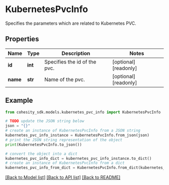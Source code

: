 # KubernetesPvcInfo

Specifies the parameters which are related to Kubernetes PVC.

## Properties

Name | Type | Description | Notes
------------ | ------------- | ------------- | -------------
**id** | **int** | Specifies the id of the pvc. | [optional] [readonly] 
**name** | **str** | Name of the pvc. | [optional] [readonly] 

## Example

```python
from cohesity_sdk.models.kubernetes_pvc_info import KubernetesPvcInfo

# TODO update the JSON string below
json = "{}"
# create an instance of KubernetesPvcInfo from a JSON string
kubernetes_pvc_info_instance = KubernetesPvcInfo.from_json(json)
# print the JSON string representation of the object
print(KubernetesPvcInfo.to_json())

# convert the object into a dict
kubernetes_pvc_info_dict = kubernetes_pvc_info_instance.to_dict()
# create an instance of KubernetesPvcInfo from a dict
kubernetes_pvc_info_from_dict = KubernetesPvcInfo.from_dict(kubernetes_pvc_info_dict)
```
[[Back to Model list]](../README.md#documentation-for-models) [[Back to API list]](../README.md#documentation-for-api-endpoints) [[Back to README]](../README.md)


